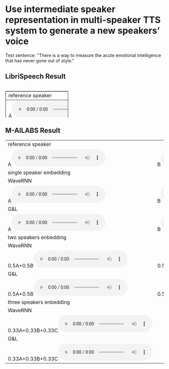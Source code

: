 <h1>Use intermediate speaker representation in multi-speaker TTS system to generate a new speakers’ voice</h1>
<p>Test sentence: "There is a way to measure the acute emotional intelligence that has never gone out of style."</p>
<h2> LibriSpeech Result </h2>
<div style="overflow-x: auto; overflow-y: auto; height: 100px; width:200px;">
<table border = "1">
 <tr>
  <td>
   reference speaker
  </td>
 </tr>
<tr>
<td>A<audio src="audioL/1.wav" controls width="10"></audio></td>
<td>B<audio src="audioL/2.wav" controls></audio></td>
<td>C<audio src="audioL/3.wav" controls></audio></td>
<td>D<audio src="m20/1.wav" controls></audio></td>
</tr>
<tr>
<td>single speaker enbedding</td>
</tr>
 <tr>
<td>WaveRNN</td>
</tr>
<tr>
<td>A<audio src="audioL/4.wav" controls width="10"></audio></td>
<td>B<audio src="audioL/5.wav" controls></audio></td>
<td>C<audio src="audioL/6.wav" controls></audio></td>
<td>D<audio src="l20/2.wav" controls></audio></td>
</tr>
 <tr>
<td>G&L</td>
</tr>
<tr>
<td>A<audio src="audioL/7.wav" controls width="10"></audio></td>
<td>B<audio src="audioL/8.wav" controls></audio></td>
<td>C<audio src="audioL/9.wav" controls></audio></td>
<td>D<audio src="l20/3.wav" controls></audio></td>
</tr>
 <tr>
 <td>two speakers embedding</td>
</tr>
 <tr>
<td>WaveRNN</td>
</tr>
<tr>
<td>0.5A+0.5B<audio src="audioL/10.wav" controls width="10"></audio></td>
<td>0.5B+0.5C<audio src="audioL/11.wav" controls></audio></td>
<td>0.5A+0.5C<audio src="audioL/12.wav" controls></audio></td>
 <td>0.5A+0.5D<audio src="l20/4.wav" controls></audio></td>
</tr>
 <tr>
<td>G&L</td>
</tr>
<tr>
<td>0.5A+0.5B<audio src="audioL/13.wav" controls width="10"></audio></td>
<td>0.5B+0.5C<audio src="audioL/14.wav" controls></audio></td>
<td>0.5A+0.5C<audio src="audioL/15.wav" controls></audio></td>
 <td>0.5A+0.5D<audio src="l20/5.wav" controls></audio></td>
</tr>
<tr>
 <td>
  three speakers enbedding
  </td>
</tr>
 <tr>
 <td>
  WaveRNN
  </td>
</tr>
<td>0.33A+0.33B+0.33C<audio src="audioL/16.wav" controls width="10"></audio></td>
 <td>0.33A+0.33C+0.33D<audio src="l20/6.wav" controls width="10"></audio></td>
</tr>
<tr>
 <td>
  G&L
  </td>
</tr>
<td>0.33A+0.33B+0.33C<audio src="audioL/17.wav" controls width="10"></audio></td>
<td>0.33A+0.33C+0.33D<audio src="l20/7.wav" controls width="10"></audio></td>
</tr>
</table>
</div>

<h2> M-AILABS Result </h2>
<table border = "0">
 <tr>
  <td>
   reference speaker
  </td>
 </tr>
<tr>
<td>A<audio src="audioL/1.wav" controls width="10"></audio></td>
<td>B<audio src="audioL/2.wav" controls></audio></td>
<td>C<audio src="audioL/3.wav" controls></audio></td>
</tr>
<tr>
<td>single speaker embedding</td>
</tr>
 <tr>
<td>WaveRNN</td>
</tr>
<tr>
<td>A<audio src="audioM/4.wav" controls width="10"></audio></td>
<td>B<audio src="audioM/5.wav" controls></audio></td>
<td>C<audio src="audioM/6.wav" controls></audio></td>
</tr>
 <tr>
<td>G&L</td>
</tr>
<tr>
<td>A<audio src="audioM/7.wav" controls width="10"></audio></td>
<td>B<audio src="audioM/8.wav" controls></audio></td>
<td>C<audio src="audioM/9.wav" controls></audio></td>
</tr>
 <tr>
 <td>two speakers enbedding</td>
</tr>
 <tr>
<td>WaveRNN</td>
</tr>
<tr>
<td>0.5A+0.5B<audio src="audioM/10.wav" controls width="10"></audio></td>
<td>0.5B+0.5C<audio src="audioM/11.wav" controls></audio></td>
<td>0.5A+0.5C<audio src="audioM/12.wav" controls></audio></td>
</tr>
 <tr>
<td>G&L</td>
</tr>
<tr>
<td>0.5A+0.5B<audio src="audioM/13.wav" controls width="10"></audio></td>
<td>0.5B+0.5C<audio src="audioM/14.wav" controls></audio></td>
<td>0.5A+0.5C<audio src="audioM/15.wav" controls></audio></td>
</tr>
<tr>
 <td>
  three speakers enbedding
  </td>
</tr>
 <tr>
 <td>
  WaveRNN
  </td>
</tr>
<td>0.33A+0.33B+0.33C<audio src="audioM/16.wav" controls width="10"></audio></td>
</tr>
<tr>
 <td>
  G&L
  </td>
</tr>
<td>0.33A+0.33B+0.33C<audio src="audioM/17.wav" controls width="10"></audio></td>
</tr>
</table>
